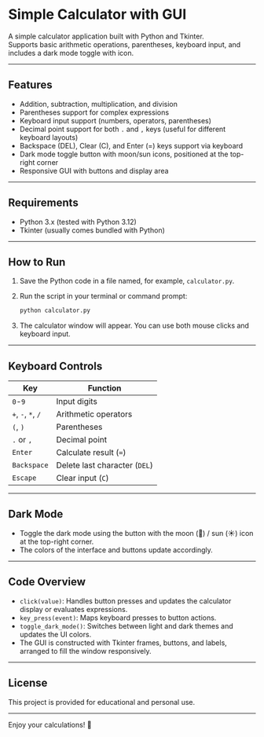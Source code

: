 # Simple Calculator with GUI

A simple calculator application built with Python and Tkinter.  
Supports basic arithmetic operations, parentheses, keyboard input, and includes a dark mode toggle with icon.

---

## Features

- Addition, subtraction, multiplication, and division  
- Parentheses support for complex expressions  
- Keyboard input support (numbers, operators, parentheses)  
- Decimal point support for both `.` and `,` keys (useful for different keyboard layouts)  
- Backspace (DEL), Clear (C), and Enter (=) keys support via keyboard  
- Dark mode toggle button with moon/sun icons, positioned at the top-right corner  
- Responsive GUI with buttons and display area  

---

## Requirements

- Python 3.x (tested with Python 3.12)  
- Tkinter (usually comes bundled with Python)  

---

## How to Run

1. Save the Python code in a file named, for example, `calculator.py`.

2. Run the script in your terminal or command prompt:

   ```bash
   python calculator.py
   ```

3. The calculator window will appear. You can use both mouse clicks and keyboard input.

---

## Keyboard Controls

| Key          | Function                  |
|--------------|---------------------------|
| `0`-`9`      | Input digits              |
| `+`, `-`, `*`, `/` | Arithmetic operators |
| `(`, `)`     | Parentheses               |
| `.` or `,`   | Decimal point             |
| `Enter`      | Calculate result (`=`)    |
| `Backspace`  | Delete last character (`DEL`) |
| `Escape`     | Clear input (`C`)         |

---

## Dark Mode

- Toggle the dark mode using the button with the moon (🌙) / sun (☀️) icon at the top-right corner.  
- The colors of the interface and buttons update accordingly.

---

## Code Overview

- `click(value)`: Handles button presses and updates the calculator display or evaluates expressions.  
- `key_press(event)`: Maps keyboard presses to button actions.  
- `toggle_dark_mode()`: Switches between light and dark themes and updates the UI colors.  
- The GUI is constructed with Tkinter frames, buttons, and labels, arranged to fill the window responsively.

---

## License

This project is provided for educational and personal use.

---

Enjoy your calculations! 🎉
